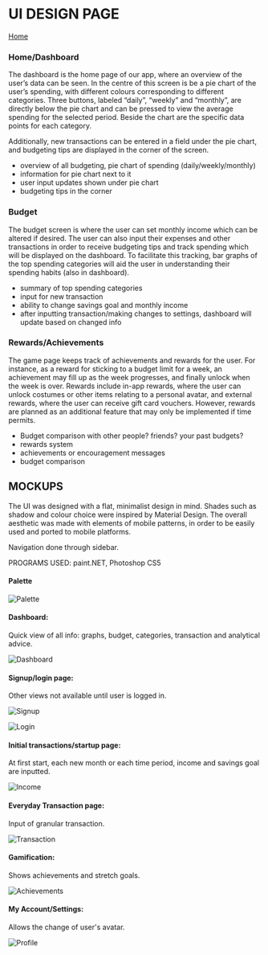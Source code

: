 # UI DESIGN PAGE
[Home](README.md)   

### Home/Dashboard
The dashboard is the home page of our app, where an overview of the user’s data can be seen. In the centre of this screen is be a pie chart of the user’s spending, with different colours corresponding to different categories. Three buttons, labeled “daily”, “weekly” and “monthly”, are directly below the pie chart and can be pressed to view the average spending for the selected period. Beside the chart are the specific data points for each category.    

Additionally, new transactions can be entered in a field under the pie chart, and budgeting tips are displayed in the corner of the screen.   

- overview of all budgeting, pie chart of spending (daily/weekly/monthly)
- information for pie chart next to it
- user input updates shown under pie chart
- budgeting tips in the corner

### Budget
The budget screen is where the user can set monthly income which can be altered if desired. The user can also input their expenses and other transactions in order to receive budgeting tips and track spending which will be displayed on the dashboard. To facilitate this tracking, bar graphs of the top spending categories will aid the user in understanding their spending habits (also in dashboard).    

- summary of top spending categories
- input for new transaction
- ability to change savings goal and monthly income
- after inputting transaction/making changes to settings, dashboard will update based on changed info 

### Rewards/Achievements
The game page keeps track of achievements and rewards for the user. For instance, as a reward for sticking to a budget limit for a week, an achievement may fill up as the week progresses, and finally unlock when the week is over. Rewards include in-app rewards, where the user can unlock costumes or other items relating to a personal avatar, and external rewards, where the user can receive gift card vouchers. However, rewards are planned as an additional feature that may only be implemented if time permits.    

- Budget comparison with other people? friends? your past budgets?
- rewards system
- achievements or encouragement messages
- budget comparison

## MOCKUPS   
The UI was designed with a flat, minimalist design in mind. Shades such as shadow and colour choice were inspired by Material Design. The overall aesthetic was made with elements of mobile patterns, in order to be easily used and ported to mobile platforms.     

Navigation done through sidebar.      
 
PROGRAMS USED: paint.NET, Photoshop CS5     

#### Palette     
![Palette](http://i.imgur.com/NdZUKV3.png)    

#### Dashboard:    

Quick view of all info: graphs, budget, categories, transaction and analytical advice.     

![Dashboard](http://i.imgur.com/m3JuhGQ.png)    

#### Signup/login page:     

Other views not available until user is logged in.    

![Signup](http://i.imgur.com/BHlAbJ5.jpg)     

![Login](http://i.imgur.com/4eyLbo6.jpg)      

#### Initial transactions/startup page:     

At first start, each new month or each time period, income and savings goal are inputted.     

![Income](http://i.imgur.com/bwaWoab.jpg)    

#### Everyday Transaction page:    

Input of granular transaction.    

![Transaction](http://i.imgur.com/9NyvfnD.jpg)            

#### Gamification:     

Shows achievements and stretch goals.    

![Achievements](http://i.imgur.com/hpMlrRc.png)

#### My Account/Settings:     

Allows the change of user's avatar.    

![Profile](http://i.imgur.com/PdrA1Bk.png)    

